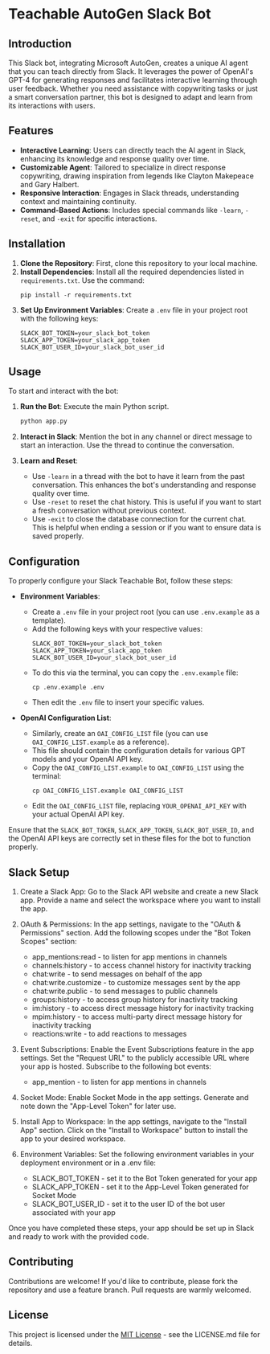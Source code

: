 # Teachable AutoGen Slack Bot

## Introduction

This Slack bot, integrating Microsoft AutoGen, creates a unique AI agent that you can teach directly from Slack. It leverages the power of OpenAI's GPT-4 for generating responses and facilitates interactive learning through user feedback. Whether you need assistance with copywriting tasks or just a smart conversation partner, this bot is designed to adapt and learn from its interactions with users.

## Features

- **Interactive Learning**: Users can directly teach the AI agent in Slack, enhancing its knowledge and response quality over time.
- **Customizable Agent**: Tailored to specialize in direct response copywriting, drawing inspiration from legends like Clayton Makepeace and Gary Halbert.
- **Responsive Interaction**: Engages in Slack threads, understanding context and maintaining continuity.
- **Command-Based Actions**: Includes special commands like `-learn`, `-reset`, and `-exit` for specific interactions.

## Installation

1. **Clone the Repository**: First, clone this repository to your local machine.
2. **Install Dependencies**: Install all the required dependencies listed in `requirements.txt`. Use the command:
   ```
   pip install -r requirements.txt
   ```
3. **Set Up Environment Variables**: Create a `.env` file in your project root with the following keys:
   ```
   SLACK_BOT_TOKEN=your_slack_bot_token
   SLACK_APP_TOKEN=your_slack_app_token
   SLACK_BOT_USER_ID=your_slack_bot_user_id
   ```

## Usage

To start and interact with the bot:

1. **Run the Bot**: Execute the main Python script.

   ```bash
   python app.py
   ```
2. **Interact in Slack**: Mention the bot in any channel or direct message to start an interaction. Use the thread to continue the conversation.
3. **Learn and Reset**:

   - Use `-learn` in a thread with the bot to have it learn from the past conversation. This enhances the bot's understanding and response quality over time.
   - Use `-reset` to reset the chat history. This is useful if you want to start a fresh conversation without previous context.
   - Use `-exit` to close the database connection for the current chat. This is helpful when ending a session or if you want to ensure data is saved properly.

## Configuration

To properly configure your Slack Teachable Bot, follow these steps:

* **Environment Variables**:

  - Create a `.env` file in your project root (you can use `.env.example` as a template).
  - Add the following keys with your respective values:
    ```
    SLACK_BOT_TOKEN=your_slack_bot_token
    SLACK_APP_TOKEN=your_slack_app_token
    SLACK_BOT_USER_ID=your_slack_bot_user_id
    ```
  - To do this via the terminal, you can copy the `.env.example` file:
    ```
    cp .env.example .env
    ```
  - Then edit the `.env` file to insert your specific values.
* **OpenAI Configuration List**:

  - Similarly, create an `OAI_CONFIG_LIST` file (you can use `OAI_CONFIG_LIST.example` as a reference).
  - This file should contain the configuration details for various GPT models and your OpenAI API key.
  - Copy the `OAI_CONFIG_LIST.example` to `OAI_CONFIG_LIST` using the terminal:
    ```
    cp OAI_CONFIG_LIST.example OAI_CONFIG_LIST
    ```
  - Edit the `OAI_CONFIG_LIST` file, replacing `YOUR_OPENAI_API_KEY` with your actual OpenAI API key.

Ensure that the `SLACK_BOT_TOKEN`, `SLACK_APP_TOKEN`, `SLACK_BOT_USER_ID`, and the OpenAI API keys are correctly set in these files for the bot to function properly.

## Slack Setup

1. Create a Slack App: Go to the Slack API website and create a new Slack app. Provide a name and select the workspace where you want to install the app.
2. OAuth & Permissions: In the app settings, navigate to the "OAuth & Permissions" section. Add the following scopes under the "Bot Token Scopes" section:

   * app_mentions:read - to listen for app mentions in channels
   * channels:history - to access channel history for inactivity tracking
   * chat:write - to send messages on behalf of the app
   * chat:write.customize - to customize messages sent by the app
   * chat:write.public - to send messages to public channels
   * groups:history - to access group history for inactivity tracking
   * im:history - to access direct message history for inactivity tracking
   * mpim:history - to access multi-party direct message history for inactivity tracking
   * reactions:write - to add reactions to messages
3. Event Subscriptions: Enable the Event Subscriptions feature in the app settings. Set the "Request URL" to the publicly accessible URL where your app is hosted. Subscribe to the following bot events:

   * app_mention - to listen for app mentions in channels
4. Socket Mode: Enable Socket Mode in the app settings. Generate and note down the "App-Level Token" for later use.
5. Install App to Workspace: In the app settings, navigate to the "Install App" section. Click on the "Install to Workspace" button to install the app to your desired workspace.
6. Environment Variables: Set the following environment variables in your deployment environment or in a .env file:

   * SLACK_BOT_TOKEN - set it to the Bot Token generated for your app
   * SLACK_APP_TOKEN - set it to the App-Level Token generated for Socket Mode
   * SLACK_BOT_USER_ID - set it to the user ID of the bot user associated with your app

Once you have completed these steps, your app should be set up in Slack and ready to work with the provided code.

## Contributing

Contributions are welcome! If you'd like to contribute, please fork the repository and use a feature branch. Pull requests are warmly welcomed.

## License

This project is licensed under the [MIT License](LICENSE.md) - see the LICENSE.md file for details.
